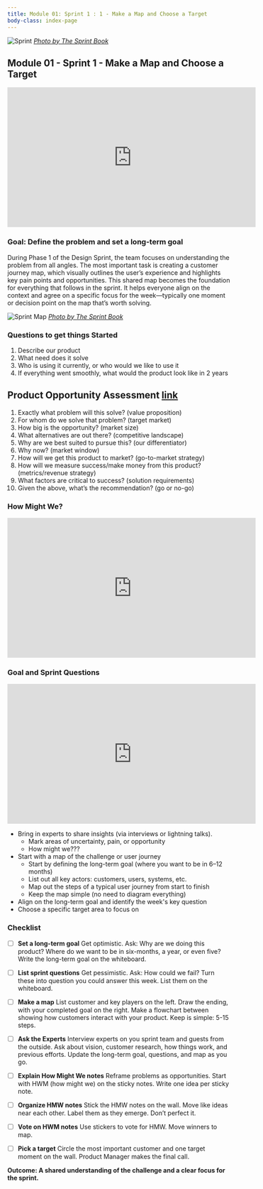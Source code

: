 ```yaml
---
title: Module 01: Sprint 1 : 1 - Make a Map and Choose a Target
body-class: index-page
---
```


![Sprint]({{URLROOT}}/shared/img/sprint_1.png)
*[Photo by The Sprint Book](https://www.thesprintbook.com/the-design-sprint)*

## Module 01 - Sprint 1 - Make a Map and Choose a Target

<iframe width="560" height="315" src="https://www.youtube.com/embed/7zOBMxRYJ7I?si=4AKJclZHUSCvEbNx" title="YouTube video player" frameborder="0" allow="accelerometer; autoplay; clipboard-write; encrypted-media; gyroscope; picture-in-picture; web-share" referrerpolicy="strict-origin-when-cross-origin" allowfullscreen></iframe>

### Goal: Define the problem and set a long-term goal

During Phase 1 of the Design Sprint, the team focuses on understanding the problem from all angles. The most important task is creating a customer journey map, which visually outlines the user’s experience and highlights key pain points and opportunities. This shared map becomes the foundation for everything that follows in the sprint. It helps everyone align on the context and agree on a specific focus for the week—typically one moment or decision point on the map that’s worth solving.

![Sprint Map]({{URLROOT}}/shared/img/sprint_1_map.jpg)
*[Photo by The Sprint Book](https://www.thesprintbook.com/the-design-sprint)*


### Questions to get things Started

1. Describe our product
2. What need does it solve
3. Who is using it currently, or who would we like to use it
4. If everything went smoothly, what would the product look like in 2 years

## Product Opportunity Assessment [link](https://www.svpg.com/assessing-product-opportunities/)

1. Exactly what problem will this solve? (value proposition)
2. For whom do we solve that problem? (target market)
3. How big is the opportunity? (market size)
4. What alternatives are out there? (competitive landscape)
5. Why are we best suited to pursue this? (our differentiator)
6. Why now? (market window)
7. How will we get this product to market? (go-to-market strategy)
8. How will we measure success/make money from this product? (metrics/revenue strategy)
9. What factors are critical to success? (solution requirements)
10. Given the above, what’s the recommendation? (go or no-go)

### How Might We?

<iframe width="560" height="315" src="https://www.youtube.com/embed/ZtYp7XzmXr8?si=4UUQSdC2qJhCfPsx" title="YouTube video player" frameborder="0" allow="accelerometer; autoplay; clipboard-write; encrypted-media; gyroscope; picture-in-picture; web-share" referrerpolicy="strict-origin-when-cross-origin" allowfullscreen></iframe>

### Goal and Sprint Questions

<iframe width="560" height="315" src="https://www.youtube.com/embed/OaeKpGJe2To?si=2U4lCw-MZTq7C8hP" title="YouTube video player" frameborder="0" allow="accelerometer; autoplay; clipboard-write; encrypted-media; gyroscope; picture-in-picture; web-share" referrerpolicy="strict-origin-when-cross-origin" allowfullscreen></iframe>

* Bring in experts to share insights (via interviews or lightning talks). 
    - Mark areas of uncertainty, pain, or opportunity
    - How might we???
* Start with a map of the challenge or user journey
    - Start by defining the long-term goal (where you want to be in 6–12 months)
    - List out all key actors: customers, users, systems, etc.
    - Map out the steps of a typical user journey from start to finish
    - Keep the map simple (no need to diagram everything)
* Align on the long-term goal and identify the week's key question
* Choose a specific target area to focus on

### Checklist

- [ ] **Set a long-term goal** Get optimistic. Ask: Why are we doing this product? Where do we want to be in six-months, a year, or even five? Write the long-term goal on the whiteboard.
- [ ] **List sprint questions** Get pessimistic. Ask: How could we fail? Turn these into question you could answer this week. List them on the whiteboard.
- [ ] **Make a map** List customer and key players on the left. Draw the ending, with your completed goal on the right. Make a flowchart between showing how customers interact with your product. Keep is simple: 5-15 steps.
- [ ] **Ask the Experts** Interview experts on you sprint team and guests from the outside. Ask about vision, customer research, how things work, and previous efforts. Update the long-term goal, questions, and map as you go.
- [ ] **Explain How Might We notes** Reframe problems as opportunities. Start with HWM (how might we) on the sticky notes. Write one idea per sticky note.
- [ ] **Organize HMW notes** Stick the HMW notes on the wall. Move like ideas near each other. Label them as they emerge. Don’t perfect it.
- [ ] **Vote on HWM notes** Use stickers to vote for HMW. Move winners to map.
- [ ] **Pick a target** Circle the most important customer and one target moment on the wall. Product Manager makes the final call.


**Outcome: A shared understanding of the challenge and a clear focus for the sprint.**
